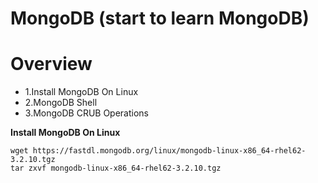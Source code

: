 # MongoDB (start to learn MongoDB)

# Overview

- 1.Install MongoDB On Linux
- 2.MongoDB Shell
- 3.MongoDB CRUB Operations

**Install MongoDB On Linux**


```
wget https://fastdl.mongodb.org/linux/mongodb-linux-x86_64-rhel62-3.2.10.tgz
tar zxvf mongodb-linux-x86_64-rhel62-3.2.10.tgz
```
